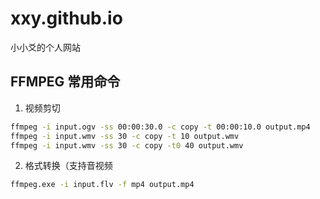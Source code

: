 # xxy.github.io
小小爻的个人网站

## FFMPEG 常用命令
1. 视频剪切
```cmd
ffmpeg -i input.ogv -ss 00:00:30.0 -c copy -t 00:00:10.0 output.mp4
ffmpeg -i input.wmv -ss 30 -c copy -t 10 output.wmv
ffmpeg -i input.wmv -ss 30 -c copy -t0 40 output.wmv
```
2. 格式转换（支持音视频
```cmd
ffmpeg.exe -i input.flv -f mp4 output.mp4
```